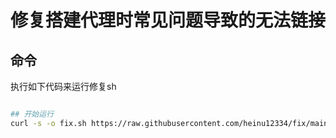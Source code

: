 # 修复搭建代理时常见问题导致的无法链接
## 命令

执行如下代码来运行修复sh

```bash

## 开始运行
curl -s -o fix.sh https://raw.githubusercontent.com/heinu12334/fix/main/fix.sh && chmod +x fix.sh && bash fix.sh
```
